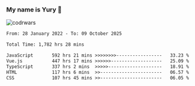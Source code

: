 ### My name is Yury 👋 
![codrwars](https://www.codewars.com/users/litury/badges/micro) 


<!--START_SECTION:waka-->

```txt
From: 28 January 2022 - To: 09 October 2025

Total Time: 1,782 hrs 28 mins

JavaScript       592 hrs 21 mins >>>>>>>>-----------------   33.23 %
Vue.js           447 hrs 17 mins >>>>>>-------------------   25.09 %
TypeScript       337 hrs 2 mins  >>>>>--------------------   18.91 %
HTML             117 hrs 6 mins  >>-----------------------   06.57 %
CSS              107 hrs 45 mins >>-----------------------   06.05 %
```

<!--END_SECTION:waka-->

